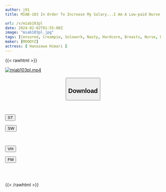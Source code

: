 ```yaml
---
author: j91
title: MIAB-103 In Order To Increase My Salary...I Am A Low-paid Nurse Who Was Made To Incontinence By The Nipple Crinkle Development Of The Hospital Director Whom I Hated... Himari Kinoshita

url: /v/miab103pl
date: 2024-02-02T01:55:00Z
image: "miab103pl.jpg"
tags: [Censored, Creampie, Solowork, Nasty, Hardcore, Breasts, Nurse, Urination	]
maker: [MOODYZ]
actress: [ Hanazawa Himari ]
---
```



{{< rawhtml >}}

<div class="video" data-videoid="27edjOz9DQTZ3LV">
    <a href="javascript:;">
        <img src="/v/miab103pl/miab103pl.jpg" width="WIDTH" height="HEIGHT" alt="miab103pl.mp4" loading="lazy">
    </a>
</div>

<script type="text/javascript" src="https://j91.asia/asset/on-demand-st.js"></script>

<br>
  <link rel="stylesheet" href="https://j91.asia/asset/bs5.css">
  
  <center>
  <button class="btn btn-primary" type="button" data-bs-toggle="collapse" data-bs-target=".multi-collapse" aria-expanded="false" aria-controls="multiCollapseExample1 multiCollapseExample2"><h2>Download</h2></button></center>
</p>
<div class="row">
  <div class="col">
    <div class="collapse multi-collapse" id="multiCollapseExample1">
      <div class="card card-body">
	      	      <br>
<div class="buttons">  
<p><a href="https://streamtape.to/v/27edjOz9DQTZ3LV" target="_blank"><button class="btn-hover color-3"><i class="fa fa-download"></i> ST</button></a></p>
<p><a href="https://flaswish.com/hakf7fqr0moh" target="_blank"><button class="btn-hover color-2"><i class="fa fa-download"></i> SW</button></a></p></div>
    </div>
  </div>
</div>
  <div class="col">
    <div class="collapse multi-collapse" id="multiCollapseExample2">
      <div class="card card-body">
	      <br>
<div class="buttons">
<p><a href="javascript:;" target="_blank"><button class="btn-hover color-9"><i class="fa fa-download"></i> VH</button></a></p>
<p><a href="javascript:;" target="_blank"><button class="btn-hover color-8"><i class="fa fa-download"></i> FM</button></a></p></div>
<br><br>
      </div>
    </div>
  </div>
</div>

{{< /rawhtml >}}